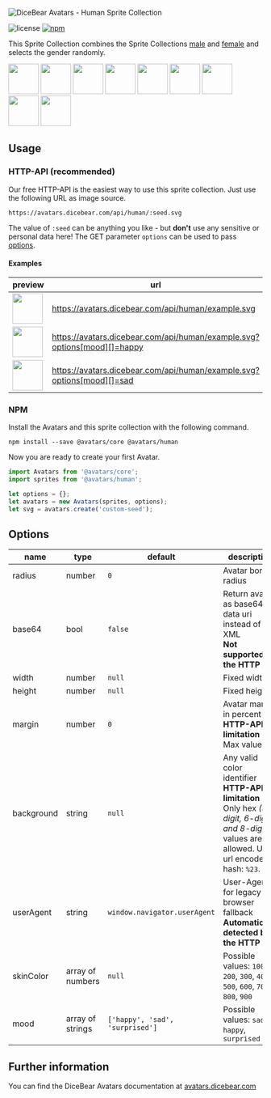 ![DiceBear Avatars - Human Sprite Collection](https://raw.githubusercontent.com/DiceBear/avatars/master/packages/human/banner.svg?sanitize=true)

![license](https://img.shields.io/npm/l/@avatars/human.svg?style=flat-square)
[![npm](https://img.shields.io/npm/v/@avatars/human.svg?style=flat-square)](https://www.npmjs.com/package/@avatars/human)

This Sprite Collection combines the Sprite Collections [male](https://www.npmjs.com/package/@avatars/male) and [female](https://www.npmjs.com/package/@avatars/female) and selects the gender randomly.

<p>
    <img src="https://avatars.dicebear.com/api/human/1.svg" width="60" />
    <img src="https://avatars.dicebear.com/api/human/2.svg" width="60" />
    <img src="https://avatars.dicebear.com/api/human/3.svg" width="60" />
    <img src="https://avatars.dicebear.com/api/human/4.svg" width="60" />
    <img src="https://avatars.dicebear.com/api/human/5.svg" width="60" />
    <img src="https://avatars.dicebear.com/api/human/6.svg" width="60" />
    <img src="https://avatars.dicebear.com/api/human/7.svg" width="60" />
    <img src="https://avatars.dicebear.com/api/human/8.svg" width="60" />
    <img src="https://avatars.dicebear.com/api/human/9.svg" width="60" />
</p>

## Usage

### HTTP-API (recommended)

Our free HTTP-API is the easiest way to use this sprite collection. Just use the following URL as image source.

    https://avatars.dicebear.com/api/human/:seed.svg

The value of `:seed` can be anything you like - but **don't** use any sensitive or personal data here! The GET parameter
`options` can be used to pass [options](#options).

#### Examples

| preview                                                                                          | url                                                                     |
| ------------------------------------------------------------------------------------------------ | ----------------------------------------------------------------------- |
| <img src="https://avatars.dicebear.com/api/human/example.svg" width="60" />                       | https://avatars.dicebear.com/api/human/example.svg                       |
| <img src="https://avatars.dicebear.com/api/human/example.svg?options[mood][]=happy" width="60" /> | https://avatars.dicebear.com/api/human/example.svg?options[mood][]=happy |
| <img src="https://avatars.dicebear.com/api/human/example.svg?options[mood][]=sad" width="60" />   | https://avatars.dicebear.com/api/human/example.svg?options[mood][]=sad   |

### NPM

Install the Avatars and this sprite collection with the following command.

    npm install --save @avatars/core @avatars/human

Now you are ready to create your first Avatar.

```js
import Avatars from '@avatars/core';
import sprites from '@avatars/human';

let options = {};
let avatars = new Avatars(sprites, options);
let svg = avatars.create('custom-seed');
```

## Options

| name       | type             | default                         | description                                                                                                                                       |
| ---------- | ---------------- | ------------------------------- | ------------------------------------------------------------------------------------------------------------------------------------------------- |
| radius     | number           | `0`                             | Avatar border radius                                                                                                                              |
| base64     | bool             | `false`                         | Return avatar as base64 data uri instead of XML <br> **Not supported by the HTTP API**                                                            |
| width      | number           | `null`                          | Fixed width                                                                                                                                       |
| height     | number           | `null`                          | Fixed height                                                                                                                                      |
| margin     | number           | `0`                             | Avatar margin in percent<br> **HTTP-API limitation** Max value `25`                                                                               |
| background | string           | `null`                          | Any valid color identifier<br> **HTTP-API limitation** Only hex _(3-digit, 6-digit and 8-digit)_ values are allowed. Use url encoded hash: `%23`. |
| userAgent  | string           | `window.navigator.userAgent`    | User-Agent for legacy browser fallback<br> **Automatically detected by the HTTP API**                                                             |
| skinColor  | array of numbers | `null`                          | Possible values: `100`, `200`, `300`, `400`, `500`, `600`, `700`, `800`, `900`                                                                    |
| mood       | array of strings | `['happy', 'sad', 'surprised']` | Possible values: `sad`, `happy`, `surprised`                                                                                                      |

## Further information

You can find the DiceBear Avatars documentation at [avatars.dicebear.com](https://avatars.dicebear.com)

